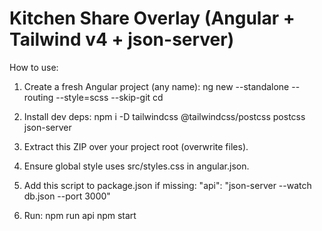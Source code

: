 # Kitchen Share Overlay (Angular + Tailwind v4 + json-server)

How to use:
1) Create a fresh Angular project (any name):
   ng new <your-project> --standalone --routing --style=scss --skip-git
   cd <your-project>

2) Install dev deps:
   npm i -D tailwindcss @tailwindcss/postcss postcss json-server

3) Extract this ZIP over your project root (overwrite files).

4) Ensure global style uses src/styles.css in angular.json.

5) Add this script to package.json if missing:
   "api": "json-server --watch db.json --port 3000"

6) Run:
   npm run api
   npm start
